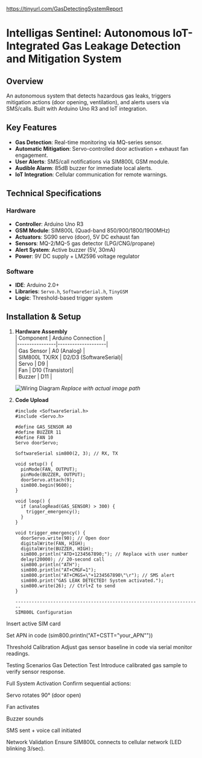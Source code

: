 https://tinyurl.com/GasDetectingSystemReport

# Intelligas Sentinel: Autonomous IoT-Integrated Gas Leakage Detection and Mitigation System

## Overview  
An autonomous system that detects hazardous gas leaks, triggers mitigation actions (door opening, ventilation), and alerts users via SMS/calls. Built with Arduino Uno R3 and IoT integration.

## Key Features  
- **Gas Detection**: Real-time monitoring via MQ-series sensor.  
- **Automatic Mitigation**: Servo-controlled door activation + exhaust fan engagement.  
- **User Alerts**: SMS/call notifications via SIM800L GSM module.  
- **Audible Alarm**: 85dB buzzer for immediate local alerts.  
- **IoT Integration**: Cellular communication for remote warnings.  

## Technical Specifications  
### Hardware  
- **Controller**: Arduino Uno R3  
- **GSM Module**: SIM800L (Quad-band 850/900/1800/1900MHz)  
- **Actuators**: SG90 servo (door), 5V DC exhaust fan  
- **Sensors**: MQ-2/MQ-5 gas detector (LPG/CNG/propane)  
- **Alert System**: Active buzzer (5V, 30mA)  
- **Power**: 9V DC supply + LM2596 voltage regulator  

### Software  
- **IDE**: Arduino 2.0+  
- **Libraries**: `Servo.h`, `SoftwareSerial.h`, `TinyGSM`  
- **Logic**: Threshold-based trigger system  

## Installation & Setup  
1. **Hardware Assembly**  
   | Component      | Arduino Connection |  
   |----------------|--------------------|  
   | Gas Sensor     | A0 (Analog)        |  
   | SIM800L TX/RX  | D2/D3 (SoftwareSerial)|  
   | Servo          | D9                 |  
   | Fan            | D10 (Transistor)|  
   | Buzzer         | D11                |  

   ![Wiring Diagram](path/to/your_diagram.png) *Replace with actual image path*

2. **Code Upload**  
   ```arduino
   #include <SoftwareSerial.h>
   #include <Servo.h>
   
   #define GAS_SENSOR A0
   #define BUZZER 11
   #define FAN 10
   Servo doorServo;
   
   SoftwareSerial sim800(2, 3); // RX, TX
   
   void setup() {
     pinMode(FAN, OUTPUT);
     pinMode(BUZZER, OUTPUT);
     doorServo.attach(9);
     sim800.begin(9600);
   }
   
   void loop() {
     if (analogRead(GAS_SENSOR) > 300) {
       trigger_emergency();
     }
   }
   
   void trigger_emergency() {
     doorServo.write(90); // Open door
     digitalWrite(FAN, HIGH);
     digitalWrite(BUZZER, HIGH);
     sim800.println("ATD+1234567890;"); // Replace with user number
     delay(20000); // 20-second call
     sim800.println("ATH");
     sim800.println("AT+CMGF=1");
     sim800.println("AT+CMGS=\"+1234567890\"\r"); // SMS alert
     sim800.print("GAS LEAK DETECTED! System activated.");
     sim800.write(26); // Ctrl+Z to send
   }

   ---------------------------------------------------------------------
   SIM800L Configuration

Insert active SIM card

Set APN in code (sim800.println("AT+CSTT=\"your_APN\""))

Threshold Calibration
Adjust gas sensor baseline in code via serial monitor readings.

Testing Scenarios
Gas Detection Test
Introduce calibrated gas sample to verify sensor response.

Full System Activation
Confirm sequential actions:

Servo rotates 90° (door open)

Fan activates

Buzzer sounds

SMS sent + voice call initiated

Network Validation
Ensure SIM800L connects to cellular network (LED blinking 3/sec).
